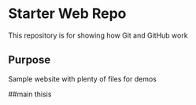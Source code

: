 # Starter Web Repo

This repository is for showing how Git and GitHub work

## Purpose

Sample website with plenty of files for demos

##main
thisis